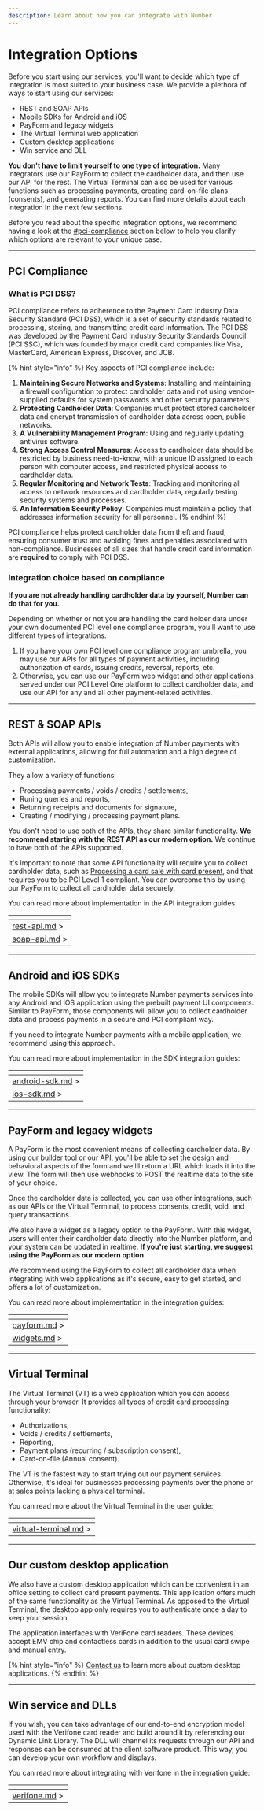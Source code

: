 ```yaml
---
description: Learn about how you can integrate with Number
---
```


# Integration Options

Before you start using our services, you'll want to decide which type of integration is most suited to your business case. We provide a plethora of ways to start using our services:

* REST and SOAP APIs
* Mobile SDKs for Android and iOS
* PayForm and legacy widgets
* The Virtual Terminal web application
* Custom desktop applications
* Win service and DLL

**You don't have to limit yourself to one type of integration.** Many integrators use our PayForm to collect the cardholder data, and then use our API for the rest. The Virtual Terminal can also be used for various functions such as processing payments, creating card-on-file plans (consents), and generating reports. You can find more details about each integration in the next few sections.

Before you read about the specific integration options, we recommend having a look at the [#pci-compliance](./#pci-compliance "mention") section below to help you clarify which options are relevant to your unique case.



***



## PCI Compliance

### What is PCI DSS?

PCI compliance refers to adherence to the Payment Card Industry Data Security Standard (PCI DSS), which is a set of security standards related to processing, storing, and transmitting credit card information. The PCI DSS was developed by the Payment Card Industry Security Standards Council (PCI SSC), which was founded by major credit card companies like Visa, MasterCard, American Express, Discover, and JCB.

{% hint style="info" %}
Key aspects of PCI compliance include:

1. **Maintaining Secure Networks and Systems**: Installing and maintaining a firewall configuration to protect cardholder data and not using vendor-supplied defaults for system passwords and other security parameters.
2. **Protecting Cardholder Data**: Companies must protect stored cardholder data and encrypt transmission of cardholder data across open, public networks.
3. **A Vulnerability Management Program**: Using and regularly updating antivirus software.
4. **Strong Access Control Measures**: Access to cardholder data should be restricted by business need-to-know, with a unique ID assigned to each person with computer access, and restricted physical access to cardholder data.
5. **Regular Monitoring and Network Tests**: Tracking and monitoring all access to network resources and cardholder data, regularly testing security systems and processes.
6. **An Information Security Policy**: Companies must maintain a policy that addresses information security for all personnel.
{% endhint %}

PCI compliance helps protect cardholder data from theft and fraud, ensuring consumer trust and avoiding fines and penalties associated with non-compliance. Businesses of all sizes that handle credit card information are **required** to comply with PCI DSS.



### Integration choice based on compliance

**If you are not already handling cardholder data by yourself, Number can do that for you.**

Depending on whether or not you are handling the card holder data under your own documented PCI level one compliance program, you'll want to use different types of integrations.&#x20;

1. If you have your own PCI level one compliance program umbrella, you may use our APIs for all types of payment activities, including authorization of cards, issuing credits, reversal, reports, etc.
2. Otherwise, you can use our PayForm web widget and other applications served under our PCI Level One platform to collect cardholder data, and use our API for any and all other payment-related activities.



***



## REST & SOAP APIs

Both APIs will allow you to enable integration of Number payments with external applications, allowing for full automation and a high degree of customization.&#x20;

They allow a variety of functions:&#x20;

* Processing payments / voids / credits / settlements,&#x20;
* Runing queries and reports,&#x20;
* Returning receipts and documents for signature,&#x20;
* Creating / modifying / processing payment plans.

You don't need to use both of the APIs, they share similar functionality. **We recommend starting with the REST API as our modern option.** We continue to have both of the APIs supported.

It's important to note that some API functionality will require you to collect cardholder data, such as [Processing a card sale with card present](../../../api-reference/rest-api/card-operations/process-a-card-sale.md#apicardprocrest-v1.0.0-cardsale-cardpresent), and that requires you to be PCI Level 1 compliant. You can overcome this by using our PayForm to collect all cardholder data securely.

You can read more about implementation in the API integration guides:

<table data-card-size="large" data-view="cards"><thead><tr><th></th></tr></thead><tbody><tr><td><a data-mention href="rest-api.md">rest-api.md</a> ></td></tr><tr><td><a data-mention href="soap-api.md">soap-api.md</a> ></td></tr></tbody></table>



***



## Android and iOS SDKs

The mobile SDKs will allow you to integrate Number payments services into any Android and iOS application using the prebuilt payment UI components. Similar to PayForm, those components will allow you to collect cardholder data and process payments in a secure and PCI compliant way.

If you need to integrate Number payments with a mobile application, we recommend using this approach.

You can read more about implementation in the SDK integration guides:

<table data-card-size="large" data-view="cards"><thead><tr><th></th></tr></thead><tbody><tr><td><a data-mention href="android-sdk.md">android-sdk.md</a> ></td></tr><tr><td><a data-mention href="ios-sdk.md">ios-sdk.md</a> ></td></tr></tbody></table>





***



## PayForm and legacy widgets

A PayForm is the most convenient means of collecting cardholder data. By using our builder tool or our API, you'll be able to set the design and behavioral aspects of the form and we'lll return a URL which loads it into the view. The form will then use webhooks to POST the realtime data to the site of your choice.

Once the cardholder data is collected, you can use other integrations, such as our APIs or the Virtual Terminal, to process consents, credit, void, and query transactions.

We also have a widget as a legacy option to the PayForm. With this widget, users will enter their cardholder data directly into the Number platform, and your system can be updated in realtime. **If you're just starting, we suggest using the PayForm as our modern option.**

We recommend using the PayForm to collect all cardholder data when integrating with web applications as it's secure, easy to get started, and offers a lot of customization.&#x20;

You can read more about implementation in the integration guides:

<table data-card-size="large" data-view="cards"><thead><tr><th></th></tr></thead><tbody><tr><td><a data-mention href="payform.md">payform.md</a> ></td></tr><tr><td><a data-mention href="widgets.md">widgets.md</a> ></td></tr></tbody></table>



***



## Virtual Terminal

The Virtual Terminal (VT) is a web application which you can access through your browser. It provides all types of credit card processing functionality:

* Authorizations,
* Voids / credits / settlements,
* Reporting,
* Payment plans (recurring / subscription consent),
* Card-on-file (Annual consent).

The VT is the fastest way to start trying out our payment services. Otherwise, it's ideal for businesses processing payments over the phone or at sales points lacking a physical terminal.

You can read more about the Virtual Terminal in the user guide:

<table data-card-size="large" data-view="cards"><thead><tr><th></th></tr></thead><tbody><tr><td><a data-mention href="virtual-terminal.md">virtual-terminal.md</a> ></td></tr></tbody></table>



***



## Our custom desktop application

We also have a custom desktop application which can be convenient in an office setting to collect card present payments. This application offers much of the same functionality as the Virtual Terminal. As opposed to the Virtual Terminal, the desktop app only requires you to authenticate once a day to keep your session.

The application interfaces with VeriFone card readers. These devices accept EMV chip and contactless cards in addition to the usual card swipe and manual entry.&#x20;

{% hint style="info" %}
[Contact us](../../../help/customer-support/) to learn more about custom desktop applications.
{% endhint %}



***



## Win service and DLLs

If you wish, you can take advantage of our end-to-end encryption model used with the Verifone card reader and build around it by referencing our Dynamic Link Library. The DLL will channel its requests through our API and responses can be consumed at the client software product. This way, you can develop your own workflow and displays.

You can read more about integrating with Verifone in the integration guide:

<table data-card-size="large" data-view="cards"><thead><tr><th></th></tr></thead><tbody><tr><td><a data-mention href="verifone.md">verifone.md</a> ></td></tr></tbody></table>



